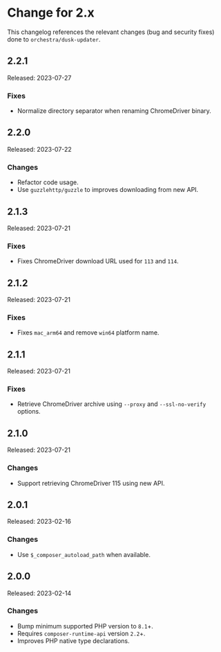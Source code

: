 # Change for 2.x

This changelog references the relevant changes (bug and security fixes) done to `orchestra/dusk-updater`.

## 2.2.1

Released: 2023-07-27

### Fixes

*  Normalize directory separator when renaming ChromeDriver binary.

## 2.2.0

Released: 2023-07-22

### Changes

* Refactor code usage. 
* Use `guzzlehttp/guzzle` to improves downloading from new API.

## 2.1.3

Released: 2023-07-21

### Fixes

* Fixes ChromeDriver download URL used for `113` and `114`. 

## 2.1.2

Released: 2023-07-21

### Fixes

* Fixes `mac_arm64` and remove `win64` platform name.

## 2.1.1

Released: 2023-07-21

### Fixes

* Retrieve ChromeDriver archive using `--proxy` and `--ssl-no-verify` options.

## 2.1.0

Released: 2023-07-21

### Changes

* Support retrieving ChromeDriver 115 using new API.

## 2.0.1

Released: 2023-02-16

### Changes

* Use `$_composer_autoload_path` when available.

## 2.0.0

Released: 2023-02-14

### Changes

* Bump minimum supported PHP version to `8.1`+.
* Requires `composer-runtime-api` version `2.2`+.
* Improves PHP native type declarations.
